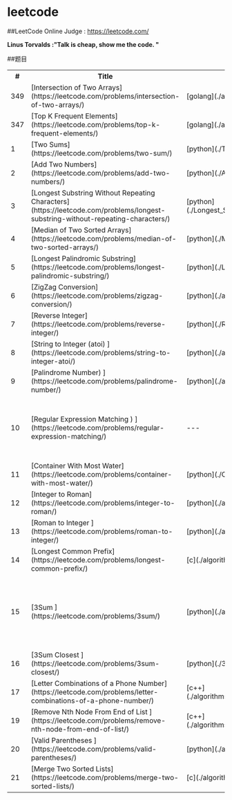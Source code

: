 # leetcode

##LeetCode Online Judge :  https://leetcode.com/

**Linus Torvalds :"Talk is cheap, show me the code. "**<br />


 
##题目
   
 <table>
        <tr>
            <th>#</th>
            <th>Title</th>
            <th>my code</th>
            <th>Difficulty</th>
        </tr>
         <tr>
            <td>349</td>
            <td>[Intersection of Two Arrays](https://leetcode.com/problems/intersection-of-two-arrays/)</td>
            <td>[golang](./algorithms/Intersection_of_Two_Arrays.go)</td>
            <td>Easy</td>
        </tr>
         <tr>
            <td>347</td>
            <td>[Top K Frequent Elements](https://leetcode.com/problems/top-k-frequent-elements/)</td>
            <td>[golang](./algorithms/Top_K_Frequent_Elements.go)</td>
            <td>Medium</td>
        </tr>
        <tr>
            <td>1</td>
            <td>[Two Sums](https://leetcode.com/problems/two-sum/)</td>
            <td>[python](./Two_Sum.py)</td>
            <td>Medium</td>
        </tr>
        <tr>
            <td>2</td>
            <td>[Add Two Numbers](https://leetcode.com/problems/add-two-numbers/)</td>
            <td>[python](./Add_Two_Numbers.py)</td>
            <td>Medium</td>
        </tr>
        <tr>
            <td>3</td>
            <td>[Longest Substring Without Repeating Characters](https://leetcode.com/problems/longest-substring-without-repeating-characters/)</td>
            <td>[python](./Longest_Substring_Without_Repeating_Characters.py)</td>
            <td>Medium</td>
        </tr>
        <tr>
            <td>4</td>
            <td>[Median of Two Sorted Arrays](https://leetcode.com/problems/median-of-two-sorted-arrays/)</td>
            <td>[python](./Median_of_Two_Sorted_Arrays.py)</td>
            <td>Hard</td>
        </tr>
        <tr>
            <td>5</td>
            <td>[Longest Palindromic Substring](https://leetcode.com/problems/longest-palindromic-substring/)</td>
            <td>[python](./Longest_Palindromic_Substring.py)</td>
            <td>Medium</td>
        </tr>
        <tr>
            <td>6</td>
            <td>[ZigZag Conversion](https://leetcode.com/problems/zigzag-conversion/)</td>
            <td>[python](./algorithms/ZigZag_Conversion.py)</td>
            <td>Easy</td>
        </tr>
         <tr>
            <td>7</td>
            <td>[Reverse Integer](https://leetcode.com/problems/reverse-integer/)</td>
            <td>[python](./Reverse_Integer.py)</td>
            <td>Easy</td>
        </tr>
         <tr>
            <td>8</td>
            <td>[String to Integer (atoi) ](https://leetcode.com/problems/string-to-integer-atoi/)</td>
            <td>[python](./algorithms/String_to_Integer%20(atoi).py)</td>
            <td>Easy</td>
        </tr>
        <tr>
            <td>9</td>
            <td>[Palindrome Number) ](https://leetcode.com/problems/palindrome-number/)</td>
            <td>[python](./algorithms/Palindrome_Number.py)</td>
            <td>Easy</td>
        </tr>
         <tr>
            <td>10</td>
            <td>[Regular Expression Matching ) ](https://leetcode.com/problems/regular-expression-matching/)</td>
            <td>---</td>
            <td>Hard</td>
            <td>超时，只能用动态规划</td>
        </tr>
         <tr>
            <td>11</td>
            <td>[Container With Most Water](https://leetcode.com/problems/container-with-most-water/)</td>
            <td>[python](./Container_With_Most_Water.py)</td>
            <td>Medium</td>
        </tr>
         <tr>
            <td>12</td>
            <td>[Integer to Roman](https://leetcode.com/problems/integer-to-roman/)</td>
            <td>[python](./algorithms/Integer_to_Roman.py)</td>
            <td>Medium</td>
        </tr>
        <tr>
            <td>13</td>
            <td>[Roman to Integer ](https://leetcode.com/problems/roman-to-integer/)</td>
            <td>[python](./algorithms/Roman_to_Integer.py)</td>
            <td>Easy</td>
        </tr>
        <tr>
            <td>14</td>
            <td>[Longest Common Prefix](https://leetcode.com/problems/longest-common-prefix/)</td>
            <td>[c](./algorithms/Longest_Common_Prefix.c)</td>
            <td>Easy</td>
        </tr>
        <tr>
            <td>15</td>
            <td>[3Sum ](https://leetcode.com/problems/3sum/)</td>
            <td>[python](./algorithms/3Sum.py)</td>
            <td>Medium</td>
             <td>性能差，方法不好，待重写</td>
        </tr>
        <tr>
            <td>16</td>
            <td>[3Sum Closest ](https://leetcode.com/problems/3sum-closest/)</td>
            <td>[python](./3Sum_Closest.py)</td>
            <td>Medium</td>
        </tr>
        <tr>
            <td>17</td>
            <td>[Letter Combinations of a Phone Number](https://leetcode.com/problems/letter-combinations-of-a-phone-number/)</td>
            <td>[c++](./algorithms/Letter_Combinations_of_a_Phone_Number.cpp)</td>
            <td>Medium</td>
        </tr>
            <td>19</td>
            <td>[Remove Nth Node From End of List ](https://leetcode.com/problems/remove-nth-node-from-end-of-list/)</td>
            <td>[c++](./algorithms/Remove_Nth_Node_From_End_of_List.cpp)</td>
            <td>Easy</td>
        </tr>
         <td>20</td>
            <td>[Valid Parentheses ](https://leetcode.com/problems/valid-parentheses/)</td>
            <td>[python](./algorithms/Valid_Parentheses.py)</td>
            <td>Easy</td>
        </tr>
         <td>21</td>
            <td>[Merge Two Sorted Lists](https://leetcode.com/problems/merge-two-sorted-lists/)</td>
            <td>[c](./algorithms/Merge_Two_Sorted_Lists.c)</td>
            <td>Easy</td>
        </tr>
     
     
      
</table>
 
 
 
